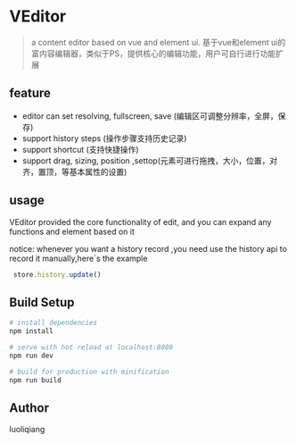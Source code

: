 # VEditor

> a content editor based on vue and element ui.
基于vue和element ui的富内容编辑器，类似于PS，提供核心的编辑功能，用户可自行进行功能扩展
## feature
* editor can set resolving, fullscreen, save (编辑区可调整分辨率，全屏，保存)
* support history steps (操作步骤支持历史记录)
* support shortcut (支持快捷操作)
* support drag, sizing, position ,settop(元素可进行拖拽，大小，位置，对齐，置顶，等基本属性的设置)
## usage
VEditor provided the core functionality of edit, and you can expand any functions and element based on it

notice: whenever you want a history record ,you need use the history api to record it manually,here`s the example
``` js
 store.history.update()
```
## Build Setup

``` bash
# install dependencies
npm install

# serve with hot reload at localhost:8080
npm run dev

# build for production with minification
npm run build
```
## Author
luoliqiang


